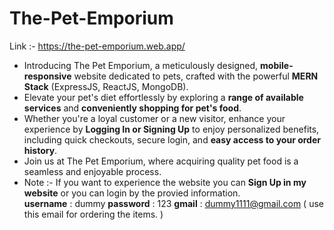 # The-Pet-Emporium 
Link :- https://the-pet-emporium.web.app/

* Introducing The Pet Emporium, a meticulously designed, **mobile-responsive** website dedicated to pets, crafted with the powerful **MERN Stack**  (ExpressJS, ReactJS, MongoDB).  
* Elevate your pet's diet effortlessly by exploring a **range of available services** and **conveniently shopping for pet's food**.   
* Whether you're a loyal customer or a new visitor, enhance your experience by **Logging In or Signing Up** to enjoy personalized benefits, including quick checkouts, secure login, and **easy access to your order history**.  
* Join us at The Pet Emporium, where acquiring quality pet food is a seamless and enjoyable process.
* Note :- If you want to experience the website you can **Sign Up in my website** or you can login by the provied information.\
  **username** : dummy
  **password** : 123
  **gmail**    : dummy1111@gmail.com ( use this email for ordering the items. )
  
  
  
  
